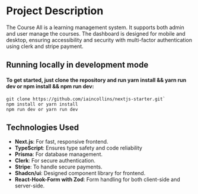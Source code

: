 # Project Description

The Course All is a learning management system. It supports both admin and user manage the courses. The dashboard is designed for mobile and desktop, ensuring accessibility and security with multi-factor authentication using clerk and stripe payment.



## Running locally in development mode


#### To get started, just clone the repository and run yarn install && yarn run dev or npm install && npm run dev:

```
git clone https://github.com/iaincollins/nextjs-starter.git`
npm install or yarn install
npm run dev or yarn run dev
```



## Technologies Used
- **Next.js**: For fast, responsive frontend.
- **TypeScript**: Ensures type safety and code reliability
- **Prisma**: For database management.
- **Clerk**: For secure authentication.
- **Stripe**: To handle secure payments.
- **Shadcn/ui**: Designed component library for frontend.
- **React-Hook-Form with Zod**: Form handling for both client-side and server-side.

